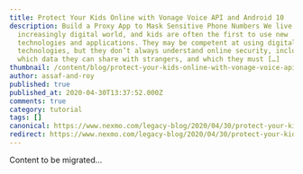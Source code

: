 ```yaml
---
title: Protect Your Kids Online with Vonage Voice API and Android 10
description: Build a Proxy App to Mask Sensitive Phone Numbers We live in an
  increasingly digital world, and kids are often the first to use new
  technologies and applications. They may be competent at using digital
  technologies, but they don’t always understand online security, including
  which data they can share with strangers, and which they must […]
thumbnail: /content/blog/protect-your-kids-online-with-vonage-voice-api-and-android-10-dr/Blog_Parental-Control_1200x600.png
author: assaf-and-roy
published: true
published_at: 2020-04-30T13:37:52.000Z
comments: true
category: tutorial
tags: []
canonical: https://www.nexmo.com/legacy-blog/2020/04/30/protect-your-kids-online-with-vonage-voice-api-and-android-10-dr
redirect: https://www.nexmo.com/legacy-blog/2020/04/30/protect-your-kids-online-with-vonage-voice-api-and-android-10-dr
---
```


Content to be migrated...
